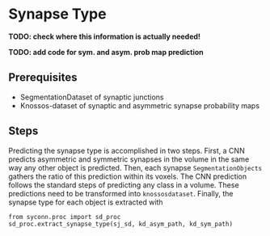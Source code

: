 # Synapse Type
**TODO: check where this information is actually needed!**

**TODO: add code for sym. and asym. prob map prediction**

## Prerequisites
* SegmentationDataset of synaptic junctions
* Knossos-dataset of synaptic and asymmetric synapse probability maps

## Steps
Predicting the synapse type is accomplished in two steps. First, a CNN predicts
 asymmetric and symmetric synapses in the volume in the same way any other object is predicted.
 Then, each synapse `SegmentationObjects` gathers the ratio of this prediction within its voxels.
The CNN prediction follows the standard steps of predicting any class in a volume.
These predictions need to be transformed into `knossosdataset`. Finally, the synapse type for each object is extracted with

    from syconn.proc import sd_proc
    sd_proc.extract_synapse_type(sj_sd, kd_asym_path, kd_sym_path)

